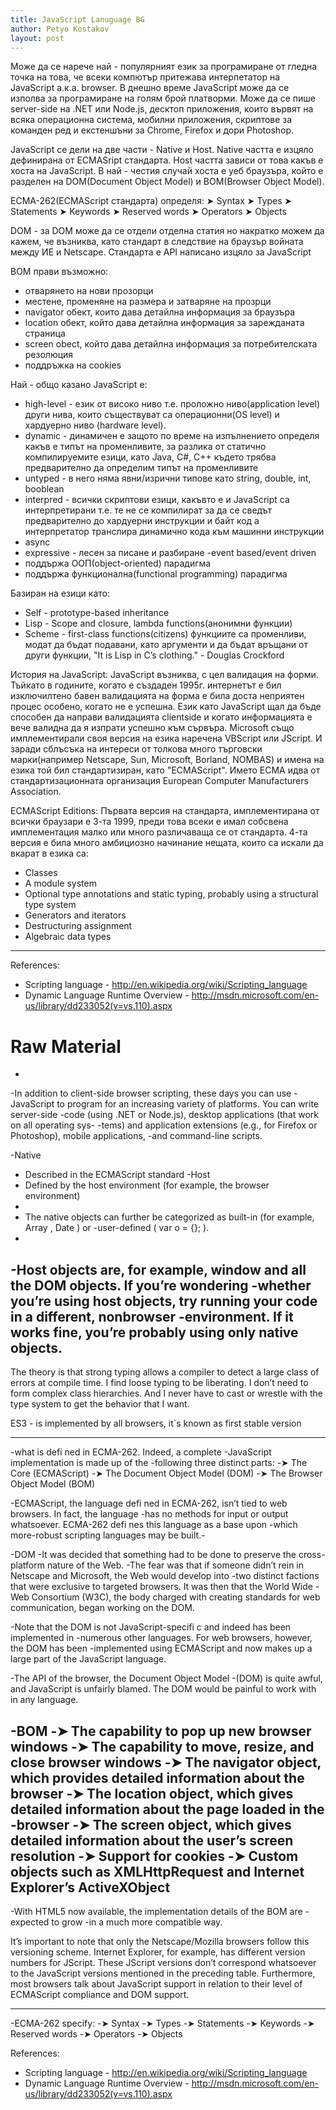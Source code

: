 ```yaml
---
title: JavaScript Lanuguage BG
author: Petyo Kostakov
layout: post
---
```


Може да се нарече най - популярният език за програмиране от гледна точка на това, че всеки компютър притежава интерпетатор на JavaScript а.к.а. browser. В днешно време JavaScript може да се изполва за програмиране на голям брой платворми. Може да се пише server-side на .NET или Node.js, десктоп приложения, които вървят на всяка операционна система, мобилни приложения, скриптове за команден ред и екстеншъни за Chrome, Firefox и дори Photoshop.

JavaScript се дели на две части - Native и Host. Native частта е изцяло дефинирана от ECMASript стандарта. Host частта зависи от това какъв е хоста на JavaScript. В най - честия случай хоста е уеб браузъра, който е разделен на DOM(Document Object Model) и BOM(Browser Object Model).

ЕCMA-262(ECMAScript стандарта) определя:
➤ Syntax
➤ Types
➤ Statements
➤ Keywords
➤ Reserved words
➤ Operators
➤ Objects

DOM - за DOM може да се отдели отделна статия но накратко можем да кажем, че възниква, като стандарт в следствие на браузър войната между ИЕ и Netscape. Стандарта е API написано изцяло за JavaScript

BOM прави възможно:
- отварянето на нови прозорци
- местене, променяне на размера и затваряне на прозрци
- navigator обект, които дава детайлна информация за браузъра
- location обект, който дава детайлна информация за зарежданата страница
- screen obect, който дава детайлна информация за потребителската резолюция
- поддръжка на cookies


Най - общо казано JavaScript e:
- high-level - език от високо ниво т.е. проложно ниво(application level) други нива, които съществуват са операционни(OS level) и хардуерно ниво (hardware level).
- dynamic - динамичен е защото по време на изпълнението определя какъв е типът на променливите, за разлика от статично компилируемите езици, като Java, C#, C++ където трябва предварително да определим типът на променливите
- untyped - в него няма явни/изрични типове като string, double, int, booblean
- interpred - всички скриптови езици, какъвто е и JavaScript са интерпретирани т.е. те не се компилират за да се сведът предварително до хардуерни инструкции и байт код а интерпретатор транслира динамично кода към машинни инструкции
- async
- expressive - лесен за писане и разбиране
-event based/event driven
- поддържа ООП(object-oriented) парадигма
- поддържа функционална(functional programming) парадигма

Базиран на езици като:
- Self - prototype-based inheritance
- Lisp - Scope and closure, lambda functions(анонимни функции)
- Scheme - first-class functions(citizens) функциите са променливи, модат да бъдат подавани, като аргументи и да бъдат връщани от други функции,
"It is Lisp in C’s clothing." - Douglas Crockford

История на JavaScript:
JavaScript възниква, с цел валидация на форми. Тъйкато в годините, когато е създаден 1995г. интернетът е бил изключилтено бавен валидацията на форма е била доста неприятен процес особено, когато не е успешна. Език като JavaScript щал да бъде способен да направи валидацията clientside и когато информацията е вече валидна да я изпрати успешно към сървъра. Microsoft също имплементирали своя версия на езика наречена VBScript или JScript. И заради сблъсъка на интереси от толкова много търговски марки(например Netscape, Sun, Microsoft, Borland, NOMBAS) и имена на езика той бил стандартизиран, като "ECMAScript". Името ECMA идва от стандартизационната организация European Computer Manufacturers Association.

ECMAScript Editions:
Първата версия на стандарта, имплементирана от всички браузари е 3-та 1999, преди това всеки е имал собсвена имплементация малко или много различаваща се от стандарта. 4-та версия е била много амбициозно начинание нещата, които са искали да вкарат в езика са:
- Classes
- A module system
- Optional type annotations and static typing, probably using a structural type system
- Generators and iterators
- Destructuring assignment
- Algebraic data types

---------------------------------


References:

- Scripting language - http://en.wikipedia.org/wiki/Scripting_language
- Dynamic Language Runtime Overview - http://msdn.microsoft.com/en-us/library/dd233052(v=vs.110).aspx



# Raw Material

-
-In addition to client-side browser scripting, these days you can use
-JavaScript to program for an increasing variety of platforms. You can write server-side
-code (using .NET or Node.js), desktop applications (that work on all operating sys-
-tems) and application extensions (e.g., for Firefox or Photoshop), mobile applications,
-and command-line scripts.

-Native
-	Described in the ECMAScript standard
-Host
-	Defined by the host environment (for example, the browser environment)
-
-	The native objects can further be categorized as built-in (for example, Array , Date ) or
-user-defined ( var o = {}; ).
-
-Host objects are, for example, window and all the DOM objects. If you’re wondering
-whether you’re using host objects, try running your code in a different, nonbrowser
-environment. If it works fine, you’re probably using only native objects.
---------------------------------


The theory is that strong typing allows a compiler to detect a large class of errors at compile
time.
I find loose typing to be liberating. I don’t need to form complex class hierarchies. And I never have to cast
or wrestle with the type system to get the behavior that I want.

ES3 - is implemented by all browsers, it`s known as first stable version

-----------------------------------------------------------------------
-what is defi ned in ECMA-262. Indeed, a complete
-JavaScript implementation is made up of the
-following three distinct parts:
-➤ The Core (ECMAScript)
-➤ The Document Object Model (DOM)
-➤ The Browser Object Model (BOM)

-ECMAScript, the language defi ned in ECMA-262, isn’t tied to web browsers. In fact, the language
-has no methods for input or output whatsoever. ECMA-262 defi nes this language as a base upon
-which more-robust scripting languages may be built.-

-DOM
-It was decided that something had to be done to preserve the cross-platform nature of the Web.
-The fear was that if someone didn’t rein in Netscape and Microsoft, the Web would develop into
-two distinct factions that were exclusive to targeted browsers. It was then that the World Wide
-Web Consortium (W3C), the body charged with creating standards for web communication, began
working on the DOM.

-Note that the DOM is not JavaScript-specifi c and indeed has been implemented in
-numerous other languages. For web browsers, however, the DOM has been
-implemented using ECMAScript and now makes up a large part of the JavaScript language.

-The API of the browser, the Document Object Model
-(DOM) is quite awful, and JavaScript is unfairly blamed. The DOM would be painful to work with in any language.

-BOM
-➤ The capability to pop up new browser windows
-➤ The capability to move, resize, and close browser windows
-➤ The navigator object, which provides detailed information about the browser
-➤ The location object, which gives detailed information about the page loaded in the
-browser
-➤ The screen object, which gives detailed information about the user’s screen resolution
-➤ Support for cookies
-➤ Custom objects such as XMLHttpRequest and Internet Explorer’s ActiveXObject
-
-With HTML5 now available, the implementation details of the BOM are -expected to grow
-in a much more compatible way.


It’s important to note that only the Netscape/Mozilla browsers follow this
versioning scheme. Internet Explorer, for example, has different version
numbers for JScript. These JScript versions don’t correspond whatsoever to the
JavaScript versions mentioned in the preceding table. Furthermore, most
browsers talk about JavaScript support in relation to their level of ECMAScript
compliance and DOM support.

-----------------------------------------------------------------------
-ECMA-262 specify:
-➤ Syntax
-➤ Types
-➤ Statements
-➤ Keywords
-➤ Reserved words
-➤ Operators
-➤ Objects



References:

- Scripting language - http://en.wikipedia.org/wiki/Scripting_language
- Dynamic Language Runtime Overview - http://msdn.microsoft.com/en-us/library/dd233052(v=vs.110).aspx
